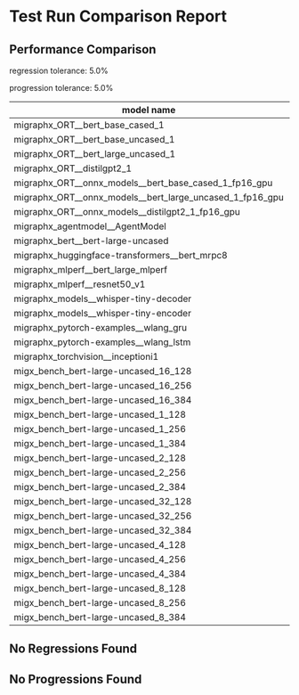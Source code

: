 # Test Run Comparison Report

## Performance Comparison

regression tolerance: 5.0%

progression tolerance: 5.0%

|model name|exit_status|analysis|old_time_ms|new_time_ms|change_ms|percent_change|
|---|---|---|---|---|---|---|
|migraphx_ORT__bert_base_cased_1|PASS|within tol|111.496|109.4413|-2.0548|-1.84%|
|migraphx_ORT__bert_base_uncased_1|PASS|within tol|113.1232|111.7713|-1.3519|-1.2%|
|migraphx_ORT__bert_large_uncased_1|PASS|within tol|472.3042|475.3079|3.0037|0.64%|
|migraphx_ORT__distilgpt2_1|Numerics|within tol|61.9906|62.3902|0.3996|0.64%|
|migraphx_ORT__onnx_models__bert_base_cased_1_fp16_gpu|Numerics|within tol|63.7032|61.8804|-1.8228|-2.86%|
|migraphx_ORT__onnx_models__bert_large_uncased_1_fp16_gpu|Numerics|within tol|271.3102|267.2496|-4.0606|-1.5%|
|migraphx_ORT__onnx_models__distilgpt2_1_fp16_gpu|Numerics|within tol|34.6067|34.012|-0.5947|-1.72%|
|migraphx_agentmodel__AgentModel|Numerics|regression|1.8197|2.0147|0.1949|10.71%|
|migraphx_bert__bert-large-uncased|PASS|within tol|18.912|18.8949|-0.017|-0.09%|
|migraphx_huggingface-transformers__bert_mrpc8|PASS|within tol|7.1524|7.1048|-0.0475|-0.66%|
|migraphx_mlperf__bert_large_mlperf|Numerics|within tol|26.3869|26.9793|0.5924|2.25%|
|migraphx_mlperf__resnet50_v1|PASS|progression|5.3531|4.9334|-0.4197|-7.84%|
|migraphx_models__whisper-tiny-decoder|PASS|within tol|43.7184|43.7894|0.0711|0.16%|
|migraphx_models__whisper-tiny-encoder|Numerics|progression|48.202|45.256|-2.946|-6.11%|
|migraphx_pytorch-examples__wlang_gru|PASS|within tol|17.801|17.0955|-0.7055|-3.96%|
|migraphx_pytorch-examples__wlang_lstm|PASS|within tol|8.5003|8.2495|-0.2509|-2.95%|
|migraphx_torchvision__inceptioni1|PASS|within tol|4.8897|4.9497|0.0599|1.23%|
|migx_bench_bert-large-uncased_16_128|PASS|within tol|32.6651|32.0611|-0.604|-1.85%|
|migx_bench_bert-large-uncased_16_256|PASS|within tol|54.8144|53.4481|-1.3663|-2.49%|
|migx_bench_bert-large-uncased_16_384|Numerics|within tol|72.2432|70.7879|-1.4552|-2.01%|
|migx_bench_bert-large-uncased_1_128|PASS|within tol|12.0043|12.0914|0.0871|0.73%|
|migx_bench_bert-large-uncased_1_256|PASS|within tol|12.4318|12.7014|0.2696|2.17%|
|migx_bench_bert-large-uncased_1_384|PASS|within tol|19.3728|19.4101|0.0374|0.19%|
|migx_bench_bert-large-uncased_2_128|PASS|within tol|12.9852|13.1048|0.1196|0.92%|
|migx_bench_bert-large-uncased_2_256|PASS|within tol|13.3771|13.4419|0.0648|0.48%|
|migx_bench_bert-large-uncased_2_384|PASS|within tol|21.0326|20.7365|-0.2961|-1.41%|
|migx_bench_bert-large-uncased_32_128|PASS|within tol|67.7778|65.8711|-1.9067|-2.81%|
|migx_bench_bert-large-uncased_32_256|PASS|within tol|101.3853|99.2366|-2.1487|-2.12%|
|migx_bench_bert-large-uncased_32_384|Numerics|within tol|143.2587|140.4951|-2.7636|-1.93%|
|migx_bench_bert-large-uncased_4_128|PASS|within tol|14.5902|14.3499|-0.2403|-1.65%|
|migx_bench_bert-large-uncased_4_256|PASS|within tol|16.8728|16.7805|-0.0923|-0.55%|
|migx_bench_bert-large-uncased_4_384|PASS|within tol|26.4432|25.9288|-0.5144|-1.95%|
|migx_bench_bert-large-uncased_8_128|PASS|within tol|19.7336|19.087|-0.6466|-3.28%|
|migx_bench_bert-large-uncased_8_256|PASS|within tol|27.1239|26.4147|-0.7092|-2.61%|
|migx_bench_bert-large-uncased_8_384|PASS|within tol|40.367|39.2503|-1.1167|-2.77%|

## No Regressions Found

## No Progressions Found

